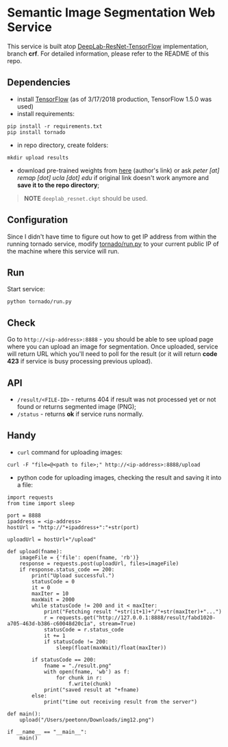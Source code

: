 # Semantic Image Segmentation Web Service

This service is built atop [DeepLab-ResNet-TensorFlow](https://github.com/DrSleep/tensorflow-deeplab-resnet/tree/crf) implementation, branch **crf**. For detailed information, please refer to the README of this repo.

## Dependencies

* install [TensorFlow](https://www.tensorflow.org/install/install_linux) (as of 3/17/2018 production, TensorFlow 1.5.0 was used)
* install requirements:

```
pip install -r requirements.txt
pip install tornado
```

* in repo directory, create folders:

```
mkdir upload results
```

* download pre-trained weights from [here](https://drive.google.com/drive/folders/0B_rootXHuswsZ0E4Mjh1ZU5xZVU) (author's link) or ask *peter [at] remap [dot] ucla [dot] edu* if original link doesn't work anymore and **save it to the repo directory**;

> **NOTE** `deeplab_resnet.ckpt` should be used.

## Configuration

Since I didn't have time to figure out how to get IP address from within the running tornado service, modify [tornado/run.py](tonrado/run.py#L34) to your current public IP of the machine where this service will run.

## Run

Start service:

```
python tornado/run.py
```

## Check

Go to `http://<ip-address>:8888` - you should be able to see upload page where you can upload an image for segmentation. Once uploaded, service will return URL which you'll need to poll for the result (or it will return **code 423** if service is busy processing previous upload).

## API

* `/result/<FILE-ID>` - returns 404 if result was not processed yet or not found or returns segmented image (PNG);
* `/status` - returns **ok** if service runs normally.

## Handy 

* `curl` command for uploading images:

```
curl -F "file=@<path to file>;" http://<ip-address>:8888/upload
```

* python code for uploading images, checking the result and saving it into a file:

```
import requests
from time import sleep

port = 8888
ipaddress = <ip-address>
hostUrl = "http://"+ipaddress+":"+str(port)

uploadUrl = hostUrl+"/upload"

def upload(fname):
	imageFile = {'file': open(fname, 'rb')}
	response = requests.post(uploadUrl, files=imageFile)
	if response.status_code == 200:
		print("Upload successful.")
		statusCode = 0
		it = 0
		maxIter = 10
		maxWait = 2000
		while statusCode != 200 and it < maxIter:
			print("Fetching result "+str(it+1)+"/"+str(maxIter)+"...")
			r = requests.get("http://127.0.0.1:8888/result/fabd1020-a705-463d-b386-c60048d20c1a", stream=True)
			statusCode = r.status_code
			it += 1
			if statusCode != 200:
				sleep(float(maxWait)/float(maxIter))

		if statusCode == 200:
			fname = "./result.png"
			with open(fname, 'wb') as f:
				for chunk in r:
					f.write(chunk)
			print("saved result at "+fname)
		else:
			print("time out receiving result from the server")

def main():
	upload("/Users/peetonn/Downloads/img12.png")

if __name__ == "__main__":
	main()
```
